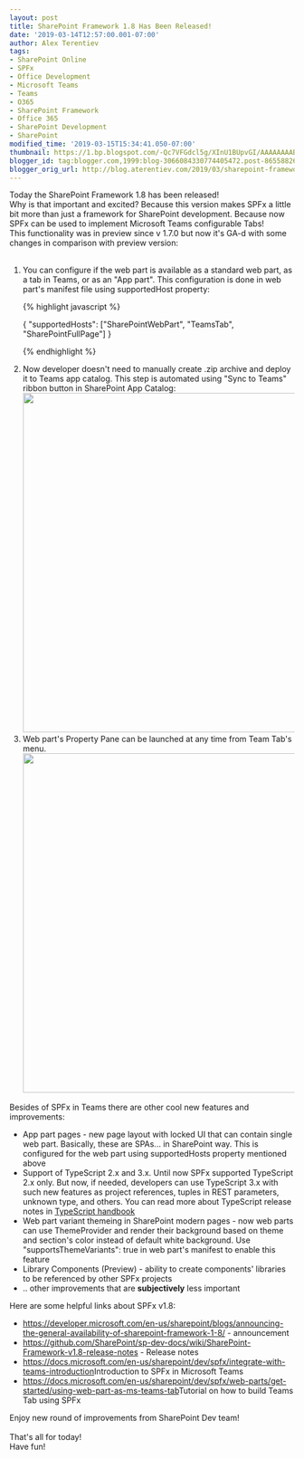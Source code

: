 ```yaml
---
layout: post
title: SharePoint Framework 1.8 Has Been Released!
date: '2019-03-14T12:57:00.001-07:00'
author: Alex Terentiev
tags:
- SharePoint Online
- SPFx
- Office Development
- Microsoft Teams
- Teams
- O365
- SharePoint Framework
- Office 365
- SharePoint Development
- SharePoint
modified_time: '2019-03-15T15:34:41.050-07:00'
thumbnail: https://1.bp.blogspot.com/-Qc7VFGdcl5g/XInU1BUpvGI/AAAAAAAABC8/gIsB14w6YU43y3ZBt7AMv_37NOIEEJzvgCLcBGAs/s72-c/Sync%2Bto%2Bteams.png
blogger_id: tag:blogger.com,1999:blog-3066084330774405472.post-8655882614578171648
blogger_orig_url: http://blog.aterentiev.com/2019/03/sharepoint-framework-18-has-been.html
---
```


Today the SharePoint Framework 1.8 has been released!<br />Why is that important and excited? Because this version makes SPFx a little bit more than just a framework for SharePoint development. Because now SPFx can be used to implement Microsoft Teams configurable Tabs!<br />This functionality was in preview since v 1.7.0 but now it's GA-d with some changes in comparison with preview version:<br /><br /><ol><li>You can configure if the web part is available as a standard web part, as a tab in Teams, or as an "App part". This configuration is done in web part's manifest file using <span class="code">supportedHost</span> property:<br />
<div markdown="1">
{% highlight javascript %}

{
  "supportedHosts": ["SharePointWebPart", "TeamsTab", "SharePointFullPage"]
}

{% endhighlight %}
</div>
</li><li>Now developer doesn't need to manually create .zip archive and deploy it to Teams app catalog. This step is automated using "Sync to Teams" ribbon button in SharePoint App Catalog:<br /><a href="https://1.bp.blogspot.com/-Qc7VFGdcl5g/XInU1BUpvGI/AAAAAAAABC8/gIsB14w6YU43y3ZBt7AMv_37NOIEEJzvgCLcBGAs/s1600/Sync%2Bto%2Bteams.png" imageanchor="1" ><img border="0" src="https://1.bp.blogspot.com/-Qc7VFGdcl5g/XInU1BUpvGI/AAAAAAAABC8/gIsB14w6YU43y3ZBt7AMv_37NOIEEJzvgCLcBGAs/s1600/Sync%2Bto%2Bteams.png" data-original-width="784" data-original-height="326" width="600" /></a></li><li>Web part's Property Pane can be launched at any time from Team Tab's menu.<br /><a href="https://2.bp.blogspot.com/-6MWybjvVxKw/XInWaIjx__I/AAAAAAAABDI/SWD4dwprNawPePLKvV0Y6jt30_53M4EqgCLcBGAs/s1600/teams%2Bproperty%2Bpane.png" imageanchor="1" ><img border="0" src="https://2.bp.blogspot.com/-6MWybjvVxKw/XInWaIjx__I/AAAAAAAABDI/SWD4dwprNawPePLKvV0Y6jt30_53M4EqgCLcBGAs/s1600/teams%2Bproperty%2Bpane.png" data-original-width="1600" data-original-height="785" width="600" /></a></li></ol>Besides of SPFx in Teams there are other cool new features and improvements: <ul><li>App part pages - new page layout with locked UI that can contain single web part. Basically, these are SPAs... in SharePoint way. This is configured for the web part using <span class="code">supportedHosts</span> property mentioned above</li><li>Support of TypeScript 2.x and 3.x. Until now SPFx supported TypeScript 2.x only. But now, if needed, developers can use TypeScript 3.x with such new features as project references, tuples in REST parameters, <span class="code">unknown</span> type, and others. You can read more about TypeScript release notes in <a href="https://www.typescriptlang.org/docs/handbook/release-notes/typescript-3-0.html" target="_blank">TypeScript handbook</a></li><li>Web part variant themeing in SharePoint modern pages - now web parts can use <span class="code">ThemeProvider</span> and render their background based on theme and section's color instead of default white background. Use <span class="code">"supportsThemeVariants": true</span> in web part's manifest to enable this feature</li><li>Library Components (Preview) - ability to create components' libraries to be referenced by other SPFx projects</li><li>.. other improvements that are <b>subjectively</b> less important</li></ul>Here are some helpful links about SPFx v1.8: <ul><li><a href="https://developer.microsoft.com/en-us/sharepoint/blogs/announcing-the-general-availability-of-sharepoint-framework-1-8/" target="_blank">https://developer.microsoft.com/en-us/sharepoint/blogs/announcing-the-general-availability-of-sharepoint-framework-1-8/</a> - announcement <li><a href="https://github.com/SharePoint/sp-dev-docs/wiki/SharePoint-Framework-v1.8-release-notes" target="_blank">https://github.com/SharePoint/sp-dev-docs/wiki/SharePoint-Framework-v1.8-release-notes</a> - Release notes</li><li><a href="https://docs.microsoft.com/en-us/sharepoint/dev/spfx/integrate-with-teams-introduction" target="_blank">https://docs.microsoft.com/en-us/sharepoint/dev/spfx/integrate-with-teams-introduction</a>Introduction to SPFx in Microsoft Teams</li><li><a href="https://docs.microsoft.com/en-us/sharepoint/dev/spfx/web-parts/get-started/using-web-part-as-ms-teams-tab" target="_blank">https://docs.microsoft.com/en-us/sharepoint/dev/spfx/web-parts/get-started/using-web-part-as-ms-teams-tab</a>Tutorial on how to build Teams Tab using SPFx</li></ul>Enjoy new round of improvements from SharePoint Dev team!<br /><br />That's all for today!<br />Have fun! 